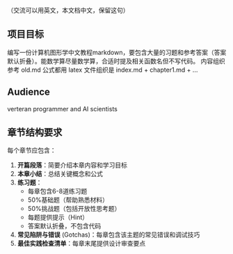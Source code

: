 （交流可以用英文，本文档中文，保留这句）

## 项目目标
编写一份计算机图形学中文教程markdown，要包含大量的习题和参考答案（答案默认折叠）。能数学算尽量数学算，合适时提及相关函数名但不写代码。
内容组织参考 old.md
公式都用 latex
文件组织是 index.md + chapter1.md + ...

## Audience
verteran programmer and AI scientists

## 章节结构要求
每个章节应包含：
1. **开篇段落**：简要介绍本章内容和学习目标
2. **本章小结**：总结关键概念和公式
3. **练习题**：
   - 每章包含6-8道练习题
   - 50%基础题（帮助熟悉材料）
   - 50%挑战题（包括开放性思考题）
   - 每题提供提示（Hint）
   - 答案默认折叠，不包含代码
4. **常见陷阱与错误** (Gotchas)：每章包含该主题的常见错误和调试技巧
5. **最佳实践检查清单**：每章末尾提供设计审查要点

